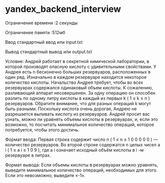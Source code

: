# yandex_backend_interview

Ограничение времени	:2 секунды

Ограничение памяти	:512мб

Ввод	стандартный ввод или input.txt

Вывод	стандартный вывод или output.txt

Условие:
Андрей работает в секретной химической лаборатории, в которой производят опасную кислоту с удивительными свойствами.
У Андрея есть  n  бесконечно больших резервуаров, расположенных в один ряд. 
Изначально в каждом резервуаре находится некоторое количество кислоты. 
Начальство Андрея требует, чтобы во всех резервуарах содержался одинаковый объем кислоты. 
К сожалению, разливающий аппарат несовершенен. 
За одну операцию он способен разлить по одному литру кислоты в каждый из первых  k  ( 1 ≤ k ≤ n ) резервуаров. 
Обратите внимание, что для разных операций  k  могут быть разными. 
Поскольку кислота очень дорогая, Андрею не разрешается выливать кислоту из резервуаров. 
Андрей просит вас узнать, можно ли уравнять объемы кислоты в резервуарах, 
и, если это возможно, то посчитать минимальное количество операций, которое потребуется, чтобы этого достичь. 

Формат ввода: 
Первая строка содержит число  n  ( 1 ≤ n ≤ 1 0 0 0 0 0 ) — количество резервуаров. 
Во второй строке содержатся  n  целых чисел  a i  ( 1 ≤ a i ≤ 1 0 9 ), где  a i  означает исходный объём кислоты в  i -м резервуаре в литрах.  

Формат вывода: 
Если объемы кислоты в резервуарах можно уравнять, выведите минимальное количество операций, необходимых для этого. Если это невозможно, выведите «-1».

